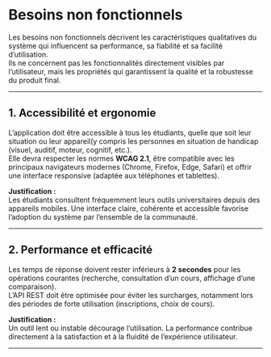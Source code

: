 # Besoins non fonctionnels

Les besoins non fonctionnels décrivent les caractéristiques qualitatives du système qui influencent sa performance, sa fiabilité et sa facilité d’utilisation.  
Ils ne concernent pas les fonctionnalités directement visibles par l’utilisateur, mais les propriétés qui garantissent la qualité et la robustesse du produit final.

---

## 1. Accessibilité et ergonomie

L’application doit être accessible à tous les étudiants, quelle que soit leur situation ou leur appareil(y compris les personnes en situation de handicap (visuel, auditif, moteur, cognitif, etc.).  
Elle devra respecter les normes **WCAG 2.1**, être compatible avec les principaux navigateurs modernes (Chrome, Firefox, Edge, Safari) et offrir une interface responsive (adaptée aux téléphones et tablettes).

**Justification :**  
Les étudiants consultent fréquemment leurs outils universitaires depuis des appareils mobiles. Une interface claire, cohérente et accessible favorise l’adoption du système par l’ensemble de la communauté.

---

## 2. Performance et efficacité

Les temps de réponse doivent rester inférieurs à **2 secondes** pour les opérations courantes (recherche, consultation d’un cours, affichage d’une comparaison).  
L’API REST doit être optimisée pour éviter les surcharges, notamment lors des périodes de forte utilisation (inscriptions, choix de cours).

**Justification :**  
Un outil lent ou instable décourage l’utilisation. La performance contribue directement à la satisfaction et à la fluidité de l’expérience utilisateur.

---

